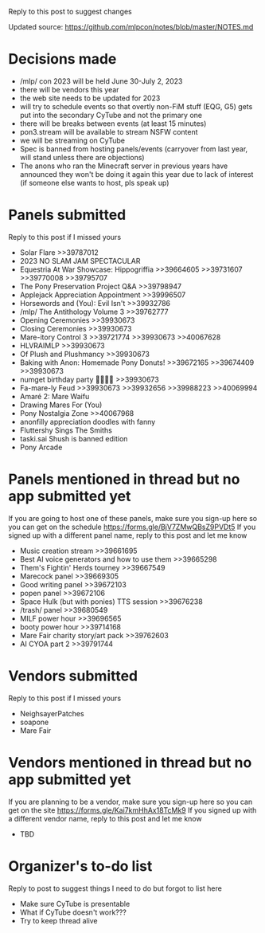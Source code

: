 Reply to this post to suggest changes

Updated source: https://github.com/mlpcon/notes/blob/master/NOTES.md

# Decisions made
- /mlp/ con 2023 will be held June 30-July 2, 2023
- there will be vendors this year
- the web site needs to be updated for 2023
- will try to schedule events so that overtly non-FiM stuff (EQG, G5) gets put into the secondary CyTube and not the primary one
- there will be breaks between events (at least 15 minutes)
- pon3.stream will be available to stream NSFW content
- we will be streaming on CyTube
- Spec is banned from hosting panels/events (carryover from last year, will stand unless there are objections)
- The anons who ran the Minecraft server in previous years have announced they won't be doing it again this year due to lack of interest (if someone else wants to host, pls speak up)

# Panels submitted
Reply to this post if I missed yours
- Solar Flare >>39787012
- 2023 NO SLAM JAM SPECTACULAR
- Equestria At War Showcase: Hippogriffia >>39664605 >>39731607 >>39770008 >>39795707
- The Pony Preservation Project Q&A >>39798947
- Applejack Appreciation Appointment >>39996507
- Horsewords and (You): Evil Isn't >>39932786
- /mlp/ The Antithology Volume 3 >>39762777
- Opening Ceremonies >>39930673
- Closing Ceremonies >>39930673
- Mare-itory Control 3 >>39721774 >>39930673 >>40067628
- HLVRAIMLP >>39930673
- Of Plush and Plushmancy >>39930673
- Baking with Anon: Homemade Pony Donuts! >>39672165 >>39674409 >>39930673
- numget birthday party 🎉🎂🥳🎁 >>39930673
- Fa-mare-ly Feud >>39930673 >>39932656 >>39988223 >>40069994
- Amaré 2: Mare Waifu
- Drawing Mares For (You)
- Pony Nostalgia Zone >>40067968
- anonfilly appreciation doodles with fanny
- Fluttershy Sings The Smiths
- taski.sai Shush is banned edition
- Pony Arcade

# Panels mentioned in thread but no app submitted yet
If you are going to host one of these panels, make sure you sign-up here so you can get on the schedule https://forms.gle/BjV7ZMwQBsZ9PVDt5
If you signed up with a different panel name, reply to this post and let me know
- Music creation stream >>39661695
- Best AI voice generators and how to use them >>39665298
- Them's Fightin' Herds tourney >>39667549
- Marecock panel >>39669305
- Good writing panel >>39672103
- popen panel >>39672106
- Space Hulk (but with ponies) TTS session >>39676238
- /trash/ panel >>39680549
- MILF power hour >>39696565
- booty power hour >>39714168
- Mare Fair charity story/art pack >>39762603
- AI CYOA part 2 >>39791744

# Vendors submitted
Reply to this post if I missed yours
- NeighsayerPatches
- soapone
- Mare Fair

# Vendors mentioned in thread but no app submitted yet
If you are planning to be a vendor, make sure you sign-up here so you can get on the site https://forms.gle/Kai7kmHhAx18TcMk9
If you signed up with a different vendor name, reply to this post and let me know
- TBD

# Organizer's to-do list
Reply to post to suggest things I need to do but forgot to list here
- Make sure CyTube is presentable
- What if CyTube doesn't work???
- Try to keep thread alive
